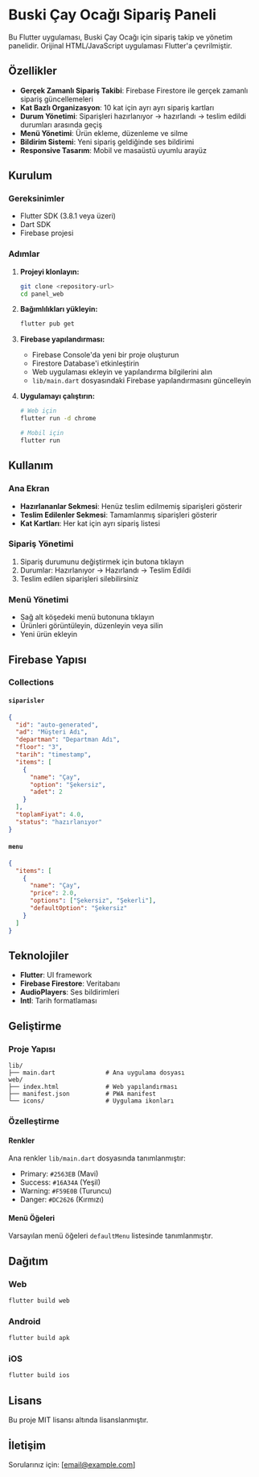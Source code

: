 # Buski Çay Ocağı Sipariş Paneli

Bu Flutter uygulaması, Buski Çay Ocağı için sipariş takip ve yönetim panelidir. Orijinal HTML/JavaScript uygulaması Flutter'a çevrilmiştir.

## Özellikler

- **Gerçek Zamanlı Sipariş Takibi**: Firebase Firestore ile gerçek zamanlı sipariş güncellemeleri
- **Kat Bazlı Organizasyon**: 10 kat için ayrı ayrı sipariş kartları
- **Durum Yönetimi**: Siparişleri hazırlanıyor → hazırlandı → teslim edildi durumları arasında geçiş
- **Menü Yönetimi**: Ürün ekleme, düzenleme ve silme
- **Bildirim Sistemi**: Yeni sipariş geldiğinde ses bildirimi
- **Responsive Tasarım**: Mobil ve masaüstü uyumlu arayüz

## Kurulum

### Gereksinimler

- Flutter SDK (3.8.1 veya üzeri)
- Dart SDK
- Firebase projesi

### Adımlar

1. **Projeyi klonlayın:**
   ```bash
   git clone <repository-url>
   cd panel_web
   ```

2. **Bağımlılıkları yükleyin:**
   ```bash
   flutter pub get
   ```

3. **Firebase yapılandırması:**
   - Firebase Console'da yeni bir proje oluşturun
   - Firestore Database'i etkinleştirin
   - Web uygulaması ekleyin ve yapılandırma bilgilerini alın
   - `lib/main.dart` dosyasındaki Firebase yapılandırmasını güncelleyin

4. **Uygulamayı çalıştırın:**
   ```bash
   # Web için
   flutter run -d chrome
   
   # Mobil için
   flutter run
   ```

## Kullanım

### Ana Ekran
- **Hazırlananlar Sekmesi**: Henüz teslim edilmemiş siparişleri gösterir
- **Teslim Edilenler Sekmesi**: Tamamlanmış siparişleri gösterir
- **Kat Kartları**: Her kat için ayrı sipariş listesi

### Sipariş Yönetimi
1. Sipariş durumunu değiştirmek için butona tıklayın
2. Durumlar: Hazırlanıyor → Hazırlandı → Teslim Edildi
3. Teslim edilen siparişleri silebilirsiniz

### Menü Yönetimi
- Sağ alt köşedeki menü butonuna tıklayın
- Ürünleri görüntüleyin, düzenleyin veya silin
- Yeni ürün ekleyin

## Firebase Yapısı

### Collections

#### `siparisler`
```json
{
  "id": "auto-generated",
  "ad": "Müşteri Adı",
  "departman": "Departman Adı",
  "floor": "3",
  "tarih": "timestamp",
  "items": [
    {
      "name": "Çay",
      "option": "Şekersiz",
      "adet": 2
    }
  ],
  "toplamFiyat": 4.0,
  "status": "hazırlanıyor"
}
```

#### `menu`
```json
{
  "items": [
    {
      "name": "Çay",
      "price": 2.0,
      "options": ["Şekersiz", "Şekerli"],
      "defaultOption": "Şekersiz"
    }
  ]
}
```

## Teknolojiler

- **Flutter**: UI framework
- **Firebase Firestore**: Veritabanı
- **AudioPlayers**: Ses bildirimleri
- **Intl**: Tarih formatlaması

## Geliştirme

### Proje Yapısı
```
lib/
├── main.dart              # Ana uygulama dosyası
web/
├── index.html             # Web yapılandırması
├── manifest.json          # PWA manifest
└── icons/                 # Uygulama ikonları
```

### Özelleştirme

#### Renkler
Ana renkler `lib/main.dart` dosyasında tanımlanmıştır:
- Primary: `#2563EB` (Mavi)
- Success: `#16A34A` (Yeşil)
- Warning: `#F59E0B` (Turuncu)
- Danger: `#DC2626` (Kırmızı)

#### Menü Öğeleri
Varsayılan menü öğeleri `defaultMenu` listesinde tanımlanmıştır.

## Dağıtım

### Web
```bash
flutter build web
```

### Android
```bash
flutter build apk
```

### iOS
```bash
flutter build ios
```

## Lisans

Bu proje MIT lisansı altında lisanslanmıştır.

## İletişim

Sorularınız için: [email@example.com]
